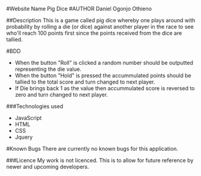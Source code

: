 #Website Name
Pig Dice
#AUTHOR
Daniel Ogonjo Othieno

##Description
This is a game called pig dice whereby one plays around with probability by rolling a die (or dice) against another player in the race to see who'll reach 100 points first since the points received from the dice are tallied.

#BDD
-   When the button "Roll" is clicked a random number should be outputted representing the die value.
-   When the button "Hold" is pressed the accummulated points should be tallied to the total score and turn changed to next player.
-   If Die brings back 1 as the value then accummulated score is reversed to zero and turn changed to next player.

###Technologies used
-   JavaScript
-   HTML
-   CSS
-   Jquery

#Known Bugs
There are currently no known bugs for this application.

###Licence
My work is not licenced. This is to allow for future reference by newer and upcoming developers.
